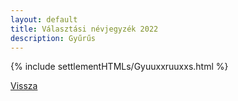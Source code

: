 ```yaml
---
layout: default
title: Választási névjegyzék 2022
description: Gyűrűs
---
```


{% include settlementHTMLs/Gyuuxxruuxxs.html %}

[Vissza](./)